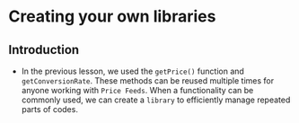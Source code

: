 # Creating your own libraries

## Introduction
- In the previous lesson, we used the `getPrice()` function and `getConversionRate`. These methods can be reused multiple times for anyone working with `Price Feeds`. When a functionality can be commonly used, we can create a `library` to efficiently manage repeated parts of codes.

##

